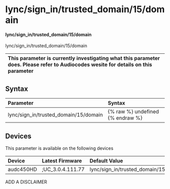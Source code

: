 ﻿---
description: lync/sign_in/trusted_domain/15/domain
search: false
---

# lync/sign_in/trusted_domain/15/domain

#### lync/sign_in/trusted_domain/15/domain

lync/sign_in/trusted_domain/15/domain


| This parameter is currently investigating what this parameter does. Please refer to Audiocodes wesite for details on this parameter | 
| :--- |

## Syntax
| Parameter | Syntax |
| :--- | :--- |
|lync/sign_in/trusted_domain/15/domain | {% raw %} undefined {% endraw %}|

## Devices
This parameter is available on the following devices

| Device | Latest Firmware | Default Value |
|:---|:---|:---|
| audc450HD | ;UC_3.0.4.111.77 | lync/sign_in/trusted_domain/15/domain= 

ADD A DISCLAIMER
